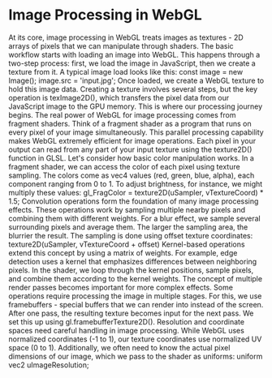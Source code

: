 # Image Processing in WebGL
At its core, image processing in WebGL treats images as textures - 2D arrays of pixels that we can manipulate through shaders. The basic workflow starts with loading an image into WebGL. This happens through a two-step process: first, we load the image in JavaScript, then we create a texture from it. A typical image load looks like this: const image = new Image(); image.src = 'input.jpg';
Once loaded, we create a WebGL texture to hold this image data. Creating a texture involves several steps, but the key operation is texImage2D(), which transfers the pixel data from our JavaScript image to the GPU memory. This is where our processing journey begins.
The real power of WebGL for image processing comes from fragment shaders. Think of a fragment shader as a program that runs on every pixel of your image simultaneously. This parallel processing capability makes WebGL extremely efficient for image operations. Each pixel in your output can read from any part of your input texture using the texture2D() function in GLSL.
Let's consider how basic color manipulation works. In a fragment shader, we can access the color of each pixel using texture sampling. The colors come as vec4 values (red, green, blue, alpha), each component ranging from 0 to 1. To adjust brightness, for instance, we might multiply these values: gl_FragColor = texture2D(uSampler, vTextureCoord) * 1.5;
Convolution operations form the foundation of many image processing effects. These operations work by sampling multiple nearby pixels and combining them with different weights. For a blur effect, we sample several surrounding pixels and average them. The larger the sampling area, the blurrier the result. The sampling is done using offset texture coordinates: texture2D(uSampler, vTextureCoord + offset)
Kernel-based operations extend this concept by using a matrix of weights. For example, edge detection uses a kernel that emphasizes differences between neighboring pixels. In the shader, we loop through the kernel positions, sample pixels, and combine them according to the kernel weights.
The concept of multiple render passes becomes important for more complex effects. Some operations require processing the image in multiple stages. For this, we use framebuffers - special buffers that we can render into instead of the screen. After one pass, the resulting texture becomes input for the next pass. We set this up using gl.framebufferTexture2D().
Resolution and coordinate spaces need careful handling in image processing. While WebGL uses normalized coordinates (-1 to 1), our texture coordinates use normalized UV space (0 to 1). Additionally, we often need to know the actual pixel dimensions of our image, which we pass to the shader as uniforms: uniform vec2 uImageResolution;